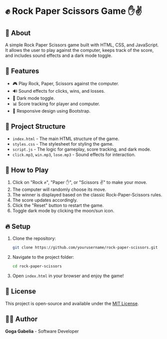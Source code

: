 # ✊ Rock Paper Scissors Game ✋✌️

## 📌 About
A simple Rock Paper Scissors game built with HTML, CSS, and JavaScript. It allows the user to play against the computer, keeps track of the score, and includes sound effects and a dark mode toggle.

## 🚀 Features
- 🎮 Play Rock, Paper, Scissors against the computer.
- 🔊 Sound effects for clicks, wins, and losses.
- 🌙 Dark mode toggle.
- 📊 Score tracking for player and computer.
- 🎨 Responsive design using Bootstrap.

## 📂 Project Structure
- `index.html` - The main HTML structure of the game.
- `styles.css` - The stylesheet for styling the game.
- `script.js` - The logic for gameplay, score tracking, and dark mode.
- `click.mp3`, `win.mp3`, `lose.mp3` - Sound effects for interaction.

## 📝 How to Play
1. Click on "Rock ✊", "Paper ✋", or "Scissors ✌️" to make your move.
2. The computer will randomly choose its move.
3. The winner is displayed based on the classic Rock-Paper-Scissors rules.
4. The score updates accordingly.
5. Click the "Reset" button to restart the game.
6. Toggle dark mode by clicking the moon/sun icon.

## 🔥 Setup
1. Clone the repository:
   ```sh
   git clone https://github.com/yourusername/rock-paper-scissors.git
   ```
2. Navigate to the project folder:
   ```sh
   cd rock-paper-scissors
   ```
3. Open `index.html` in your browser and enjoy the game!

## 📜 License
This project is open-source and available under the [MIT License](LICENSE).

## 👨‍💻 Author
**Goga Gabelia** - Software Developer
